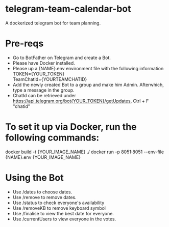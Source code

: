 # telegram-team-calendar-bot
 A dockerized telegram bot for team planning.

# Pre-reqs
- Go to BotFather on Telegram and create a Bot.
- Please have Docker installed.
- Please up a {NAME}.env environment file with the following information <br>
    TOKEN={YOUR_TOKEN} <br>
    TeamChatId={YOURTEAMCHATID}
- Add the newly created Bot to a group and make him Admin. Afterwhich, type a message in the group.
- ChatId can be retrieved under https://api.telegram.org/bot{YOUR_TOKEN}/getUpdates, Ctrl + F "chatid" 

# To set it up via Docker, run the following commands:
docker build -t {YOUR_IMAGE_NAME} ./
docker run -p 8051:8051 --env-file {NAME}.env {YOUR_IMAGE_NAME} 

# Using the Bot
- Use /dates to choose dates.
- Use /remove to remove dates.
- Use /status to check everyone's availability
- Use /removeKB to remove keyboard symbol
- Use /finalise to view the best date for everyone.
- Use /currentUsers to view everyone in the votes.

